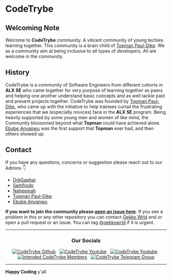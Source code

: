 # CodeTrybe

## Welcoming Note

Welcome to **CodeTrybe** community. A vibrant community of young techies learning together. This community is a brain child of [Topman Paul-Dike](https://github.com/tpauldike). We as a community aim at being inclusive to all types of developers. All are welcome in the community.

## History

CodeTrybe is a community of Software Engineers from different cohorts in **ALX SE** who came together for very purpose of learning together as peers and helping one another understand basic concepts and as well tackle past and present projects together. CodeTrybe was founded by [Topman Paul-Dike](https://github.com/tpauldike), who came up with the initiative to help trainees curtail the frustrating experiences that we (especially novices) face in the **ALX SE** program. Being heavily supported by some young men and women of like mind, the Community blossomed beyond what **Topman** could have achieved alone. [Ebube Anyanwu](https://github.com/ebu-be) was the first support that **Topman** ever had, and then others showed up.

## Contact

If you have any questions, concerns or suggestion please reach out to our Admins :point_down:

- [DrkGaphar](https://github.com/Abiodun-Shittu)
- [Samfrodo](https://github.com/Samfrodo9)
- [Naheemah](https://github.com/NaheemahBello)
- [Topman Paul-Dike](https://github.com/tpauldike)
- [Ebube Anyanwu](https://github.com/ebu-be)

**If you want to join the community please [open an issue here](https://github.com/codetrybe/join/issues/new/choose)**. If you see a problem in this or any other repository you can contact [Gekko Wrld](https://github.com/gekkowrld) and or open a pull request or an issue. You can tag [@gekkowrld](https://github.com/gekkowrld) if it is urgent.

---

<div align=center>
<h3> Our Socials</h3>
<a href="https://github.com/codetyrbe"><img src="https://img.icons8.com/pulsar-color/48/null/github.png" alt="CodeTrybe Github" /></a>
&nbsp;
<a href="https://youtube.com/@codetrybe"><img src="https://img.icons8.com/doodle/48/null/youtube-play--v2.png" alt="CodeTrybe Youtube" /></a>
&nbsp;
<a href="https://youtube.com/@tpauldike"><img src="https://img.icons8.com/doodle/48/null/youtube-play--v2.png" alt="CodeTrybe Youtube" /></a>
&nbsp;
<a href="https://chat.whatsapp.com/Fd858bcrbVb8rNZttkgTyW"><img src="https://img.icons8.com/color/48/null/whatsapp--v1.png" alt="Intended CodeTrybe Members" /></a>
&nbsp;
<a href="https://t.me/CodeTrybe"><img src="https://img.icons8.com/color/48/null/telegram-app--v1.png" alt="CodeTrybe Telegram Group" /></a>
</div>

---

**Happy Coding** y'all
